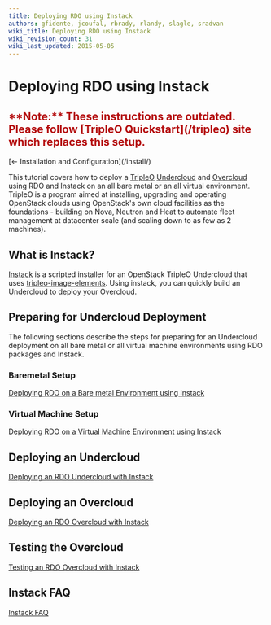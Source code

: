 ```yaml
---
title: Deploying RDO using Instack
authors: gfidente, jcoufal, rbrady, rlandy, slagle, sradvan
wiki_title: Deploying RDO using Instack
wiki_revision_count: 31
wiki_last_updated: 2015-05-05
---
```


# Deploying RDO using Instack

<h2 style="color: #B40B0C">
**Note:** These instructions are outdated. Please follow [TripleO Quickstart](/tripleo) site which replaces this setup.

</h2>
[← Installation and Configuration](/install/)

This tutorial covers how to deploy a [TripleO](https://wiki.openstack.org/wiki/TripleO) [Undercloud](http://docs.openstack.org/developer/tripleo-incubator/devtest_undercloud.html) and [Overcloud](http://docs.openstack.org/developer/tripleo-incubator/devtest_overcloud.html) using RDO and Instack on an all bare metal or an all virtual environment. TripleO is a program aimed at installing, upgrading and operating OpenStack clouds using OpenStack's own cloud facilities as the foundations - building on Nova, Neutron and Heat to automate fleet management at datacenter scale (and scaling down to as few as 2 machines).

## What is Instack?

[Instack](https://github.com/agroup/instack) is a scripted installer for an OpenStack TripleO Undercloud that uses [tripleo-image-elements](https://github.com/openstack/tripleo-image-elements). Using instack, you can quickly build an Undercloud to deploy your Overcloud.

## Preparing for Undercloud Deployment

The following sections describe the steps for preparing for an Undercloud deployment on all bare metal or all virtual machine environments using RDO packages and Instack.

### Baremetal Setup

[Deploying RDO on a Bare metal Environment using Instack](/install/deploying-rdo-on-a-baremetal-environment-using-instack/)

### Virtual Machine Setup

[Deploying RDO on a Virtual Machine Environment using Instack](/install/deploying-rdo-on-a-virtual-machine-environment-using-instack/)

## Deploying an Undercloud

[Deploying an RDO Undercloud with Instack](/install/deploying-an-rdo-undercloud-with-instack/)

## Deploying an Overcloud

[Deploying an RDO Overcloud with Instack](/install/deploying-an-rdo-overcloud-with-instack/)

## Testing the Overcloud

[Testing an RDO Overcloud with Instack](/testday/testing-an-rdo-overcloud-with-instack/)

## Instack FAQ

[Instack FAQ](/install/instack-faq/)
